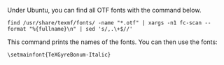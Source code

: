 
Under Ubuntu, you can find all OTF fonts with the command below. 

	find /usr/share/texmf/fonts/ -name "*.otf" | xargs -n1 fc-scan --format "%{fullname}\n" | sed 's/,.\+$//'

This command prints the names of the fonts. You can then use the fonts:

	\setmainfont{TeXGyreBonum-Italic}






